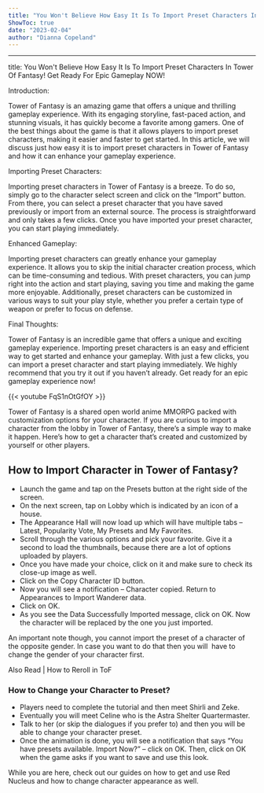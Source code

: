 ```yaml
---
title: "You Won't Believe How Easy It Is To Import Preset Characters In Tower Of Fantasy! Get Ready For Epic Gameplay NOW!"
ShowToc: true 
date: "2023-02-04"
author: "Dianna Copeland"
---
```

*****
title: You Won't Believe How Easy It Is To Import Preset Characters In Tower Of Fantasy! Get Ready For Epic Gameplay NOW!

Introduction:

Tower of Fantasy is an amazing game that offers a unique and thrilling gameplay experience. With its engaging storyline, fast-paced action, and stunning visuals, it has quickly become a favorite among gamers. One of the best things about the game is that it allows players to import preset characters, making it easier and faster to get started. In this article, we will discuss just how easy it is to import preset characters in Tower of Fantasy and how it can enhance your gameplay experience.

Importing Preset Characters:

Importing preset characters in Tower of Fantasy is a breeze. To do so, simply go to the character select screen and click on the “Import” button. From there, you can select a preset character that you have saved previously or import from an external source. The process is straightforward and only takes a few clicks. Once you have imported your preset character, you can start playing immediately.

Enhanced Gameplay:

Importing preset characters can greatly enhance your gameplay experience. It allows you to skip the initial character creation process, which can be time-consuming and tedious. With preset characters, you can jump right into the action and start playing, saving you time and making the game more enjoyable. Additionally, preset characters can be customized in various ways to suit your play style, whether you prefer a certain type of weapon or prefer to focus on defense.

Final Thoughts:

Tower of Fantasy is an incredible game that offers a unique and exciting gameplay experience. Importing preset characters is an easy and efficient way to get started and enhance your gameplay. With just a few clicks, you can import a preset character and start playing immediately. We highly recommend that you try it out if you haven’t already. Get ready for an epic gameplay experience now!

{{< youtube FqS1nOtGfOY >}} 



Tower of Fantasy is a shared open world anime MMORPG packed with customization options for your character. If you are curious to import a character from the lobby in Tower of Fantasy, there’s a simple way to make it happen. Here’s how to get a character that’s created and customized by yourself or other players.
 
## How to Import Character in Tower of Fantasy?
 
- Launch the game and tap on the Presets button at the right side of the screen.
 - On the next screen, tap on Lobby which is indicated by an icon of a house.
 - The Appearance Hall will now load up which will have multiple tabs – Latest, Popularity Vote, My Presets and My Favorites.
 - Scroll through the various options and pick your favorite. Give it a second to load the thumbnails, because there are a lot of options uploaded by players.
 - Once you have made your choice, click on it and make sure to check its close-up image as well.
 - Click on the Copy Character ID button.
 - Now you will see a notification – Character copied. Return to Appearances to Import Wanderer data.
 - Click on OK.
 - As you see the Data Successfully Imported message, click on OK. Now the character will be replaced by the one you just imported.

 
An important note though, you cannot import the preset of a character of the opposite gender. In case you want to do that then you will  have to change the gender of your character first.
 
Also Read | How to Reroll in ToF
 
### How to Change your Character to Preset?
 
- Players need to complete the tutorial and then meet Shirli and Zeke.
 - Eventually you will meet Celine who is the Astra Shelter Quartermaster.
 - Talk to her (or skip the dialogues if you prefer to) and then you will be able to change your character preset.
 - Once the animation is done, you will see a notification that says “You have presets available. Import Now?” – click on OK. Then, click on OK when the game asks if you want to save and use this look.

 
While you are here, check out our guides on how to get and use Red Nucleus and how to change character appearance as well.




